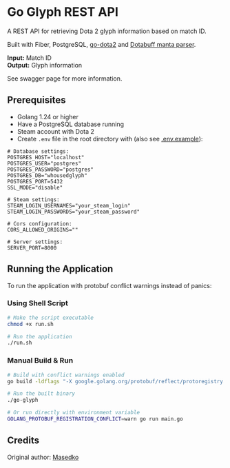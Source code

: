 # Go Glyph REST API

A REST API for retrieving Dota 2 glyph information based on match ID.

Built with Fiber, PostgreSQL, [go-dota2](https://github.com/paralin/go-dota2)
and [Dotabuff manta parser](https://github.com/dotabuff/manta).

**Input:** Match ID  
**Output:** Glyph information

See swagger page for more information.

## Prerequisites

* Golang 1.24 or higher
* Have a PostgreSQL database running
* Steam account with Dota 2
* Create `.env` file in the root directory with (also see [.env.example](.env.example)):

```
# Database settings:
POSTGRES_HOST="localhost"
POSTGRES_USER="postgres"
POSTGRES_PASSWORD="postgres"
POSTGRES_DB="whousedglyph"
POSTGRES_PORT=5432
SSL_MODE="disable"

# Steam settings:
STEAM_LOGIN_USERNAMES="your_steam_login"
STEAM_LOGIN_PASSWORDS="your_steam_password"

# Cors configuration:
CORS_ALLOWED_ORIGINS=""

# Server settings:
SERVER_PORT=8000
```

## Running the Application

To run the application with protobuf conflict warnings instead of panics:

### Using Shell Script

```bash
# Make the script executable
chmod +x run.sh

# Run the application
./run.sh
```

### Manual Build & Run

```bash
# Build with conflict warnings enabled
go build -ldflags "-X google.golang.org/protobuf/reflect/protoregistry.conflictPolicy=warn"

# Run the built binary
./go-glyph

# Or run directly with environment variable
GOLANG_PROTOBUF_REGISTRATION_CONFLICT=warn go run main.go
```

## Credits

Original author: [Masedko](https://github.com/Masedko/glyph)

